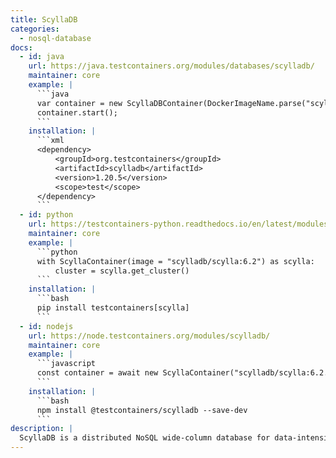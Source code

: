 ```yaml
---
title: ScyllaDB
categories:
  - nosql-database
docs:
  - id: java
    url: https://java.testcontainers.org/modules/databases/scylladb/
    maintainer: core
    example: |
      ```java
      var container = new ScyllaDBContainer(DockerImageName.parse("scylladb/scylla:6.2"));
      container.start();
      ```
    installation: |
      ```xml
      <dependency>
          <groupId>org.testcontainers</groupId>
          <artifactId>scylladb</artifactId>
          <version>1.20.5</version>
          <scope>test</scope>
      </dependency>
      ```
  - id: python
    url: https://testcontainers-python.readthedocs.io/en/latest/modules/scylla/README.html
    maintainer: core
    example: |
      ```python
      with ScyllaContainer(image = "scylladb/scylla:6.2") as scylla:
          cluster = scylla.get_cluster()
      ```
    installation: |
      ```bash
      pip install testcontainers[scylla]
      ```
  - id: nodejs
    url: https://node.testcontainers.org/modules/scylladb/
    maintainer: core
    example: |
      ```javascript
      const container = await new ScyllaContainer("scylladb/scylla:6.2.0").start();
      ```
    installation: |
      ```bash
      npm install @testcontainers/scylladb --save-dev
      ```
description: |
  ScyllaDB is a distributed NoSQL wide-column database for data-intensive apps that require high performance and low latency.
---
```

